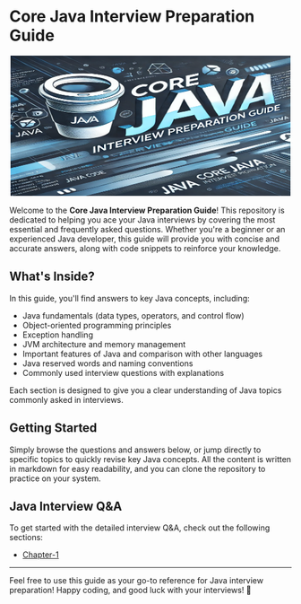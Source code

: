 # Core Java Interview Preparation Guide

<p align="center">
    <img src="./assets/images/java_banner.png" alt="Core Java Interview Preparation Guide" width="500" height="250">
</p>


Welcome to the **Core Java Interview Preparation Guide**! This repository is dedicated to helping you ace your Java interviews by covering the most essential and frequently asked questions. Whether you're a beginner or an experienced Java developer, this guide will provide you with concise and accurate answers, along with code snippets to reinforce your knowledge.

## What's Inside?

In this guide, you'll find answers to key Java concepts, including:

- Java fundamentals (data types, operators, and control flow)
- Object-oriented programming principles
- Exception handling
- JVM architecture and memory management
- Important features of Java and comparison with other languages
- Java reserved words and naming conventions
- Commonly used interview questions with explanations

Each section is designed to give you a clear understanding of Java topics commonly asked in interviews.

## Getting Started

Simply browse the questions and answers below, or jump directly to specific topics to quickly revise key Java concepts. All the content is written in markdown for easy readability, and you can clone the repository to practice on your system.

## Java Interview Q&A

To get started with the detailed interview Q&A, check out the following sections:

- [Chapter-1](./Chapters/chapter-1.md)

---

Feel free to use this guide as your go-to reference for Java interview preparation! Happy coding, and good luck with your interviews! 🚀
